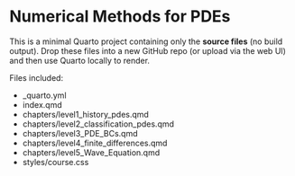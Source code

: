 # Numerical Methods for PDEs

This is a minimal Quarto project containing only the **source files** (no build output).
Drop these files into a new GitHub repo (or upload via the web UI) and then use Quarto locally to render.

Files included:
- _quarto.yml
- index.qmd
- chapters/level1_history_pdes.qmd
- chapters/level2_classification_pdes.qmd
- chapters/level3_PDE_BCs.qmd
- chapters/level4_finite_differences.qmd
- chapters/level5_Wave_Equation.qmd
- styles/course.css